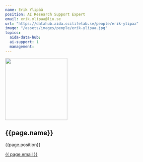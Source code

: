 ```yaml
---
name: Erik Ylipää
position: AI Research Support Expert
email: erik.ylipaa@liu.se
url: "https://datahub.aida.scilifelab.se/people/erik-ylipaa"
image: "/assets/images/people/erik-ylipaa.jpg"
topics:
  aida-data-hub:
  ai-support: 1
  management:
---
```

<div class="personContainer">
  <div class="personSub">
  <img  src="{{ page.image }}" alt="" style="width: 200px; cursor: pointer;">
</div>
<div class="personSub">
  <h2>{{page.name}}</h2>
  <p>{{page.position}}</p>
  <p><a href="{{ page.mailto }}">{{ page.email }}</a></p>
  </div>
</div>
